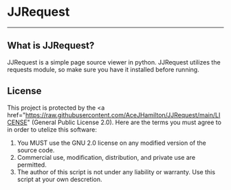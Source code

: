 # JJRequest
---
## What is JJRequest?
JJRequest is a simple page source viewer in python. JJRequest utilizes the requests module, so make sure you have it installed before running.

## License
This project is protected by the <a href="https://raw.githubusercontent.com/AceJHamilton/JJRequest/main/LICENSE" (General Public License 2.0)<a>. Here are the terms you must agree to in order to utelize this software:
1. You MUST use the GNU 2.0 license on any modified version of the source code.
2. Commercial use, modification, distribution, and private use are permitted.
3. The author of this script is not under any liability or warranty. Use this script at your own descretion.
